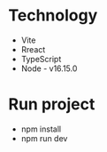 # Technology
- Vite 
- Rreact
- TypeScript
- Node - v16.15.0

# Run project 
- npm install
- npm run dev

